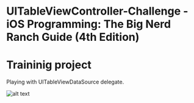# UITableViewController-Challenge - iOS Programming: The Big Nerd Ranch Guide (4th Edition)
# Traininig project
Playing with UITableViewDataSource delegate.

![alt text](https://github.com/ramirezmj/UITableViewController-Challenge/ "UITableView")
